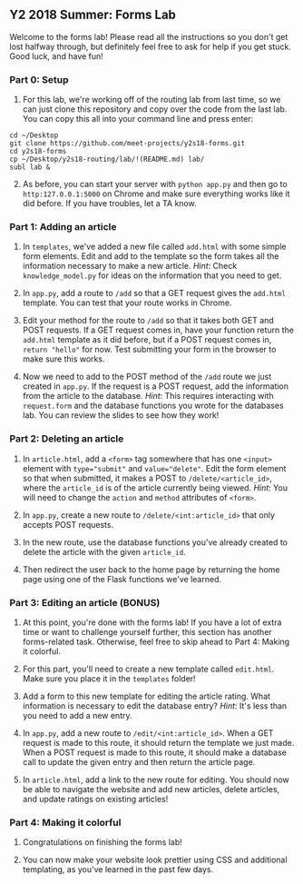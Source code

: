 ## Y2 2018 Summer: Forms Lab

Welcome to the forms lab! Please read all the instructions so you don't
get lost halfway through, but definitely feel free to ask for help if you
get stuck. Good luck, and have fun!

### Part 0: Setup

1. For this lab, we're working off of the routing lab from last time, so
we can just clone this repository and copy over the code from the last lab.
You can copy this all into your command line and press enter:
```
cd ~/Desktop
git clone https://github.com/meet-projects/y2s18-forms.git
cd y2s18-forms
cp ~/Desktop/y2s18-routing/lab/!(README.md) lab/
subl lab &
```
2. As before, you can start your server with `python app.py` and then go
to `http:127.0.0.1:5000` on Chrome and make sure everything works like
it did before. If you have troubles, let a TA know.

### Part 1: Adding an article

1. In `templates`, we've added a new file called `add.html` with some simple
form elements. Edit and add to the template so the form takes all the
information necessary to make a new article. *Hint*: Check `knowledge_model.py`
for ideas on the information that you need to get.

2. In `app.py`, add a route to `/add` so that a GET request gives the
`add.html` template. You can test that your route works in Chrome.

3. Edit your method for the route to `/add` so that it takes both GET and POST
requests. If a GET request comes in, have your function return the `add.html`
template as it did before, but if a POST request comes in, `return "hello"`
for now. Test submitting your form in the browser to make sure this works.

4. Now we need to add to the POST method of the `/add` route we just created
in `app.py`. If the request is a POST request, add the information from the
article to the database. *Hint*: This requires interacting with `request.form`
and the database functions you wrote for the databases lab. You can review
the slides to see how they work!

### Part 2: Deleting an article

1. In `article.html`, add a `<form>` tag somewhere that has one `<input>`
element with `type="submit"` and `value="delete"`. Edit the form element
so that when submitted, it makes a POST to `/delete/<article_id>`, where
the `article_id` is of the article currently being viewed. *Hint*: You
will need to change the `action` and `method` attributes of `<form>`.

2. In `app.py`, create a new route to `/delete/<int:article_id>` that
only accepts POST requests.

3. In the new route, use the database functions you've already created to
delete the article with the given `article_id`.

4. Then redirect the user back to the home page by returning the home page
using one of the Flask functions we've learned.

### Part 3: Editing an article (BONUS)

1. At this point, you're done with the forms lab! If you have a lot of
extra time or want to challenge yourself further, this section
has another forms-related task. Otherwise, feel free to skip ahead to
Part 4: Making it colorful.

2. For this part, you'll need to create a new template called `edit.html`.
Make sure you place it in the `templates` folder!

3. Add a form to this new template for editing the article rating. What
information is necessary to edit the database entry? *Hint*: It's less than
you need to add a new entry.

4. In `app.py`, add a new route to `/edit/<int:article_id>`. When a GET
request is made to this route, it should return the template we just made.
When a POST request is made to this route, it should make a database call
to update the given entry and then return the article page.

5. In `article.html`, add a link to the new route for editing. You should now
be able to navigate the website and add new articles, delete articles, and
update ratings on existing articles!

### Part 4: Making it colorful

1. Congratulations on finishing the forms lab!

2. You can now make your website look prettier using CSS and additional
templating, as you've learned in the past few days.
